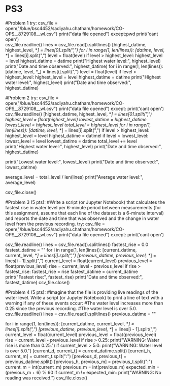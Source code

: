 # PS3

#Problem 1
try:
    csv_file = open("/blue/bsc4452/sadiyahu.chatham/homework/CO-OPS__8729108__wl.csv")
    print("data file opened")
except:pwd
    print('cant open')        
csv_file.readline()
lines = csv_file.read().splitlines()
[highest_datime, highest_level, *_] = lines[0].split(",")
for i in range(1, len(lines)):
    [datime, level, *_] = lines[i].split(",")
    level = float(level)
    if level > highest_level:
        highest_level = level
        highest_datime = datime
print("Highest water level:", highest_level)
print("Date and time observed:", highest_datime)
for i in range(1, len(lines)):
    [datime, level, *_] = lines[i].split(",")
    level = float(level)
    if level > highest_level:
        highest_level = level
        highest_datime = datime
print("Highest water level:", highest_level)
print("Date and time observed:", highest_datime)


#Problem 2
try:
    csv_file = open("/blue/bsc4452/sadiyahu.chatham/homework/CO-OPS__8729108__wl.csv")
    print("data file opened")
except:
    print('cant open') 
csv_file.readline()
[highest_datime, highest_level, *_] = lines[0].split(",")
highest_level = float(highest_level)
lowest_datime = highest_datime
lowest_level = highest_level
total_level = highest_level
for i in range(1, len(lines)):
     [datime, level, *_] = lines[i].split(",")
if level > highest_level:
    highest_level = level
    highest_datime = datimel
if level < lowest_level:
    lowest_level = level
    lowest_datime = datime
    total_level += level
print("Highest water level:", highest_level)
print("Date and time observed:", highest_datime)


print("Lowest water level:", lowest_level)
print("Date and time observed:", lowest_datime)


average_level = total_level / len(lines)
print("Average water level:", average_level)


csv_file.close()



#Problem 3 (5 pts):
#Write a script (or Jupyter Notebook) that calculates the fastest rise in water level per 6-minute period between measurements (for this assignment, assume that each line of the dataset is a 6-minute interval) and reports the date and time that was observed and the change in water level from the previous recording.
try:
    csv_file = open("/blue/bsc4452/sadiyahu.chatham/homework/CO-OPS__8729108__wl.csv")
    print("data file opened")
except:
    print('cant open')      

csv_file.readline()
lines = csv_file.read().splitlines()
fastest_rise = 0.0
fastest_datime = ""
for i in range(1, len(lines)):
    [current_datime, current_level, *_] = lines[i].split(",")
    [previous_datime, previous_level, *_] = lines[i - 1].split(",")
    current_level = float(current_level)
    previous_level = float(previous_level)
    rise = current_level - previous_level
    if rise > fastest_rise:
        fastest_rise = rise
        fastest_datime = current_datime
print("Fastest rise:", fastest_rise)
print("Date and time observed:", fastest_datime)
csv_file.close()    


#Problem 4 (5 pts):
#Imagine that the file is providing live readings of the water level. Write a script (or Jupyter Notebook) to print a line of text with a warning if any of these events occur:
#The water level increases more than 0.25 since the previous recording.
#The water level is over 5.0.
csv_file.readline()
lines = csv_file.read().splitlines()
previous_datime = ""
    

for i in range(1, len(lines)):
    [current_datime, current_level, *_] = lines[i].split(",")
    [previous_datime, previous_level, *_] = lines[i - 1].split(",")
    current_level = float(current_level)
    previous_level = float(previous_level)
    rise = current_level - previous_level
    if rise > 0.25:
        print("WARNING: Water rise is more than 0.25.")
    if current_level > 5.0:
        print("WARNING: Water level is over 5.0.")
    [current_d, current_t] = current_datime.split()
    [current_h, current_m] = current_t.split(":")
    [previous_d, previous_t] = previous_datime.split()
    [previous_h, previous_m] = previous_t.split(":")
    current_m = int(current_m)
    previous_m = int(previous_m)
    expected_min = (previous_m + 6) % 60
    if current_m != expected_min:
        print("WARNING: No reading was received.")
csv_file.close()

